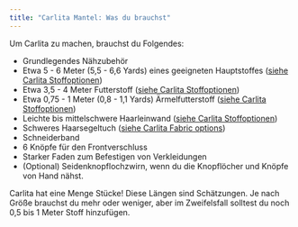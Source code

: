 ```yaml
---
title: "Carlita Mantel: Was du brauchst"
---
```


Um Carlita zu machen, brauchst du Folgendes:

- Grundlegendes Nähzubehör
- Etwa 5 - 6 Meter (5,5 - 6,6 Yards) eines geeigneten Hauptstoffes ([siehe Carlita Stoffoptionen](/docs/designs/carlita/fabric/))
- Etwa 3,5 - 4 Meter Futterstoff ([siehe Carlita Stoffoptionen](/docs/designs/carlita/fabric/))
- Etwa 0,75 - 1 Meter (0,8 - 1,1 Yards) Ärmelfutterstoff ([siehe Carlita Stoffoptionen](/docs/designs/carlita/fabric/))
- Leichte bis mittelschwere Haarleinwand ([siehe Carlita Stoffoptionen](/docs/designs/carlita/fabric/))
- Schweres Haarsegeltuch ([siehe Carlita Fabric options](/docs/designs/carlita/fabric/))
- Schneiderband
- 6 Knöpfe für den Frontverschluss
- Starker Faden zum Befestigen von Verkleidungen
- (Optional) Seidenknopflochzwirn, wenn du die Knopflöcher und Knöpfe von Hand nähst.

<Warning>

Carlita hat eine Menge Stücke! Diese Längen sind Schätzungen. Je nach Größe brauchst du mehr oder weniger, aber im Zweifelsfall solltest du noch 0,5 bis 1 Meter Stoff hinzufügen.

</Warning>
